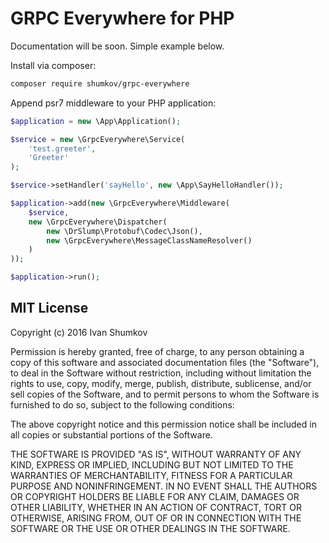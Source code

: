 # GRPC Everywhere for PHP

Documentation will be soon. Simple example below.

Install via composer:
```bash
composer require shumkov/grpc-everywhere
```

Append psr7 middleware to your PHP application:

```php
$application = new \App\Application();

$service = new \GrpcEverywhere\Service(
    'test.greeter',
    'Greeter'
);

$service->setHandler('sayHello', new \App\SayHelloHandler());

$application->add(new \GrpcEverywhere\Middleware(
    $service,
    new \GrpcEverywhere\Dispatcher(
        new \DrSlump\Protobuf\Codec\Json(),
        new \GrpcEverywhere\MessageClassNameResolver()
    )
));

$application->run();
```

## MIT License

Copyright (c) 2016 Ivan Shumkov

Permission is hereby granted, free of charge, to any person obtaining a copy
of this software and associated documentation files (the "Software"), to deal
in the Software without restriction, including without limitation the rights
to use, copy, modify, merge, publish, distribute, sublicense, and/or sell
copies of the Software, and to permit persons to whom the Software is
furnished to do so, subject to the following conditions:

The above copyright notice and this permission notice shall be included in all
copies or substantial portions of the Software.

THE SOFTWARE IS PROVIDED "AS IS", WITHOUT WARRANTY OF ANY KIND, EXPRESS OR
IMPLIED, INCLUDING BUT NOT LIMITED TO THE WARRANTIES OF MERCHANTABILITY,
FITNESS FOR A PARTICULAR PURPOSE AND NONINFRINGEMENT. IN NO EVENT SHALL THE
AUTHORS OR COPYRIGHT HOLDERS BE LIABLE FOR ANY CLAIM, DAMAGES OR OTHER
LIABILITY, WHETHER IN AN ACTION OF CONTRACT, TORT OR OTHERWISE, ARISING FROM,
OUT OF OR IN CONNECTION WITH THE SOFTWARE OR THE USE OR OTHER DEALINGS IN THE
SOFTWARE.